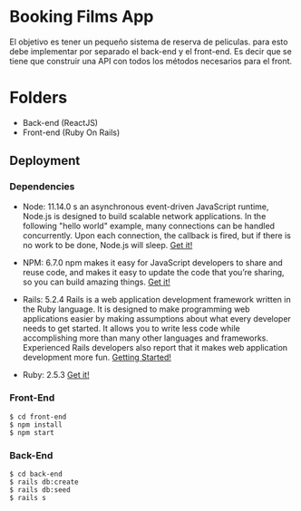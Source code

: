 # Booking Films App

El objetivo es tener un pequeño sistema de reserva de peliculas. para esto debe implementar por separado el back-end y el front-end. Es decir que se tiene que construir una API con todos los métodos necesarios para el front.


# Folders

 - Back-end (ReactJS)
 - Front-end (Ruby On Rails)

## Deployment
### Dependencies
 
 - Node: 11.14.0
s an asynchronous event-driven JavaScript runtime, Node.js is designed to build scalable network applications. In the following "hello world" example, many connections can be handled concurrently. Upon each connection, the callback is fired, but if there is no work to be done, Node.js will sleep. [Get it!](https://nodejs.org/en/)

 - NPM: 6.7.0 
 npm makes it easy for JavaScript developers to share and reuse code, and makes it easy to update the code that you’re sharing, so you can build amazing things. [Get it!](https://www.npmjs.com/get-npm)

 - Rails: 5.2.4
Rails is a web application development framework written in the Ruby language. It is designed to make programming web applications easier by making assumptions about what every developer needs to get started. It allows you to write less code while accomplishing more than many other languages and frameworks. Experienced Rails developers also report that it makes web application development more fun. [Getting Started!](https://guides.rubyonrails.org/v5.0/getting_started.html)

 - Ruby: 2.5.3 
 [Get it!](https://www.ruby-lang.org/es/downloads/)

	

### Front-End

    $ cd front-end
    $ npm install
    $ npm start
    
### Back-End

    $ cd back-end
    $ rails db:create
    $ rails db:seed
    $ rails s
